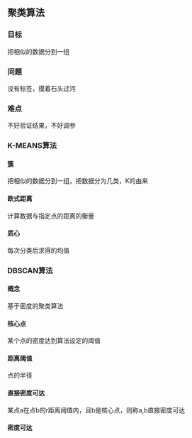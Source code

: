 ## 聚类算法
### 目标
把相似的数据分到一组
### 问题
没有标签，摸着石头过河
### 难点
不好验证结果，不好调参

### K-MEANS算法
#### 簇
把相似的数据分到一组，把数据分为几类，K的由来
#### 欧式距离
计算数据与指定点的距离的衡量
#### 质心
每次分类后求得的均值

### DBSCAN算法
#### 概念
基于密度的聚类算法
#### 核心点
某个点的密度达到算法设定的阈值
#### 距离阈值
点的半径
#### 直接密度可达
某点a在点b的r距离阈值内，且b是核心点，则称a,b直接密度可达
#### 密度可达
